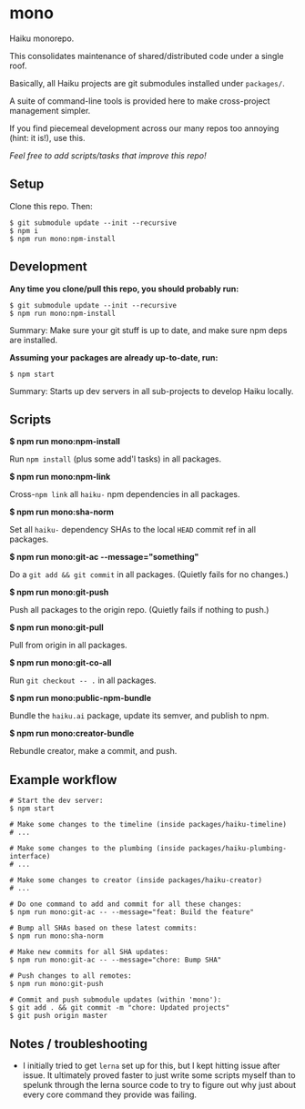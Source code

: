 # mono

Haiku monorepo.

This consolidates maintenance of shared/distributed code under a single roof.

Basically, all Haiku projects are git submodules installed under `packages/`.

A suite of command-line tools is provided here to make cross-project management simpler.

If you find piecemeal development across our many repos too annoying (hint: it is!), use this.

_Feel free to add scripts/tasks that improve this repo!_

## Setup

Clone this repo. Then:

    $ git submodule update --init --recursive
    $ npm i
    $ npm run mono:npm-install

## Development

**Any time you clone/pull this repo, you should probably run:**

    $ git submodule update --init --recursive
    $ npm run mono:npm-install

Summary: Make sure your git stuff is up to date, and make sure npm deps are installed.

**Assuming your packages are already up-to-date, run:**

    $ npm start

Summary: Starts up dev servers in all sub-projects to develop Haiku locally.

## Scripts

**$ npm run mono:npm-install**

Run `npm install` (plus some add'l tasks) in all packages.

**$ npm run mono:npm-link**

Cross-`npm link` all `haiku-` npm dependencies in all packages.

**$ npm run mono:sha-norm**

Set all `haiku-` dependency SHAs to the local `HEAD` commit ref in all packages.

**$ npm run mono:git-ac --message="something"**

Do a `git add && git commit` in all packages. (Quietly fails for no changes.)

**$ npm run mono:git-push**

Push all  packages to the origin repo. (Quietly fails if nothing to push.)

**$ npm run mono:git-pull**

Pull from origin in all packages.

**$ npm run mono:git-co-all**

Run `git checkout -- .` in all packages.

**$ npm run mono:public-npm-bundle**

Bundle the `haiku.ai` package, update its semver, and publish to npm.

**$ npm run mono:creator-bundle**

Rebundle creator, make a commit, and push.

## Example workflow

    # Start the dev server:
    $ npm start

    # Make some changes to the timeline (inside packages/haiku-timeline)
    # ...

    # Make some changes to the plumbing (inside packages/haiku-plumbing-interface)
    # ...

    # Make some changes to creator (inside packages/haiku-creator)
    # ...

    # Do one command to add and commit for all these changes:
    $ npm run mono:git-ac -- --message="feat: Build the feature"

    # Bump all SHAs based on these latest commits:
    $ npm run mono:sha-norm

    # Make new commits for all SHA updates:
    $ npm run mono:git-ac -- --message="chore: Bump SHA"

    # Push changes to all remotes:
    $ npm run mono:git-push

    # Commit and push submodule updates (within 'mono'):
    $ git add . && git commit -m "chore: Updated projects"
    $ git push origin master

## Notes / troubleshooting

* I initially tried to get `lerna` set up for this, but I kept hitting issue after issue. It ultimately proved faster to just write some scripts myself than to spelunk through the lerna source code to try to figure out why just about every core command they provide was failing.
